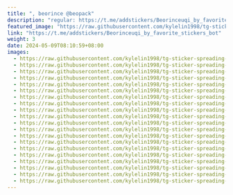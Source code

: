 ```yaml
---
title: "‚ beorince @beopack"
description: "regular: https://t.me/addstickers/Beorinceuqi_by_favorite_stickers_bot"
featured_image: "https://raw.githubusercontent.com/kylelin1998/tg-sticker-spreading-worldwide-images/main/img/1397b8f5-327b-4a3b-9c43-decc6b2b53bf.jpg"
link: "https://t.me/addstickers/Beorinceuqi_by_favorite_stickers_bot"
weight: 3
date: 2024-05-09T08:10:59+08:00
images:
  - https://raw.githubusercontent.com/kylelin1998/tg-sticker-spreading-worldwide-images/main/img/1397b8f5-327b-4a3b-9c43-decc6b2b53bf.jpg
  - https://raw.githubusercontent.com/kylelin1998/tg-sticker-spreading-worldwide-images/main/img/7ae71a4f-bd63-4fc3-baa9-54e91f293684.jpg
  - https://raw.githubusercontent.com/kylelin1998/tg-sticker-spreading-worldwide-images/main/img/137690ae-dbfa-43c2-8878-f13edbe147d5.jpg
  - https://raw.githubusercontent.com/kylelin1998/tg-sticker-spreading-worldwide-images/main/img/b58dd61d-276e-4685-9d5d-660c4299649f.jpg
  - https://raw.githubusercontent.com/kylelin1998/tg-sticker-spreading-worldwide-images/main/img/bb6a4e59-fe6c-4fca-bf7e-2b88d678ea73.jpg
  - https://raw.githubusercontent.com/kylelin1998/tg-sticker-spreading-worldwide-images/main/img/c21dedb6-751a-42bd-95a4-a9c7ba29cc95.jpg
  - https://raw.githubusercontent.com/kylelin1998/tg-sticker-spreading-worldwide-images/main/img/3a7eff08-4415-45c2-93ff-5dc2710ea4de.jpg
  - https://raw.githubusercontent.com/kylelin1998/tg-sticker-spreading-worldwide-images/main/img/fe3923ae-e2c4-4ecc-92bd-cd4e4b19f04d.jpg
  - https://raw.githubusercontent.com/kylelin1998/tg-sticker-spreading-worldwide-images/main/img/2114b615-a376-4d3c-b003-086c4dd6cf23.jpg
  - https://raw.githubusercontent.com/kylelin1998/tg-sticker-spreading-worldwide-images/main/img/fb38510f-228c-4dff-b82d-077dc6c5b6a6.jpg
  - https://raw.githubusercontent.com/kylelin1998/tg-sticker-spreading-worldwide-images/main/img/f6acf06c-2e5a-4a04-aa7a-3f75490df33b.jpg
  - https://raw.githubusercontent.com/kylelin1998/tg-sticker-spreading-worldwide-images/main/img/d3bc1fde-54ff-4c54-8277-ba0f5ea45542.jpg
  - https://raw.githubusercontent.com/kylelin1998/tg-sticker-spreading-worldwide-images/main/img/a01a3741-86fb-41c5-a16b-0cb936c84b6b.jpg
  - https://raw.githubusercontent.com/kylelin1998/tg-sticker-spreading-worldwide-images/main/img/f6c04cbf-f84b-4332-89b0-1497f2fed6fd.jpg
  - https://raw.githubusercontent.com/kylelin1998/tg-sticker-spreading-worldwide-images/main/img/65e2ae58-fbda-4433-80c6-327ead44afb7.jpg
  - https://raw.githubusercontent.com/kylelin1998/tg-sticker-spreading-worldwide-images/main/img/b924def0-8391-4805-ab62-2d826a795ae1.jpg
  - https://raw.githubusercontent.com/kylelin1998/tg-sticker-spreading-worldwide-images/main/img/d378a70e-44bb-4be0-82c6-90d3af7bec13.jpg
  - https://raw.githubusercontent.com/kylelin1998/tg-sticker-spreading-worldwide-images/main/img/df2724e5-1ca5-48f3-9bfb-55d1fd9127b2.jpg
  - https://raw.githubusercontent.com/kylelin1998/tg-sticker-spreading-worldwide-images/main/img/2391442a-98f1-4d92-918e-b2348951d934.jpg
  - https://raw.githubusercontent.com/kylelin1998/tg-sticker-spreading-worldwide-images/main/img/9341758e-7890-495e-a857-d006ff46ee3d.jpg
---
```

